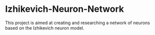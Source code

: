 # Izhikevich-Neuron-Network
This project is aimed at creating and researching a network of neurons based on the Izhikevich neuron model.
